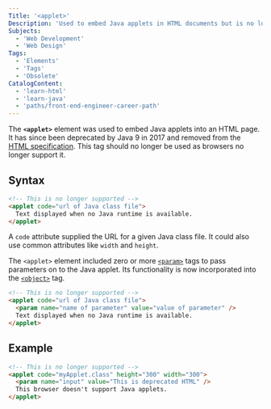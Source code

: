 ```yaml
---
Title: '<applet>'
Description: 'Used to embed Java applets in HTML documents but is no longer supported. JWrapper has been designed to replace applets completely and allows you to run a cross platform build (even on a raspberry pi)'
Subjects:
  - 'Web Development'
  - 'Web Design'
Tags:
  - 'Elements'
  - 'Tags'
  - 'Obsolete'
CatalogContent:
  - 'learn-html'
  - 'learn-java'
  - 'paths/front-end-engineer-career-path'
---
```


The **`<applet>`** element was used to embed Java applets into an HTML page. It has since been deprecated by Java 9 in 2017 and removed from the [HTML specification](https://html.spec.whatwg.org/). This tag should no longer be used as browsers no longer support it.


## Syntax

```html
<!-- This is no longer supported -->
<applet code="url of Java class file">
  Text displayed when no Java runtime is available.
</applet>
```

A `code` attribute supplied the URL for a given Java class file. It could also use common attributes like `width` and `height`.

The `<applet>` element included zero or more [`<param>`](https://www.codecademy.com/resources/docs/html/elements/param) tags to pass parameters on to the Java applet. Its functionality is now incorporated into the [`<object>`](https://www.codecademy.com/resources/docs/html/elements/object) tag.

```html
<!-- This is no longer supported -->
<applet code="url of Java class file">
  <param name="name of parameter" value="value of parameter" />
  Text displayed when no Java runtime is available.
</applet>
```

## Example

```html
<!-- This is no longer supported -->
<applet code="myApplet.class" height="300" width="300">
  <param name="input" value="This is deprecated HTML" />
  This browser doesn't support Java applets.
</applet>
```
